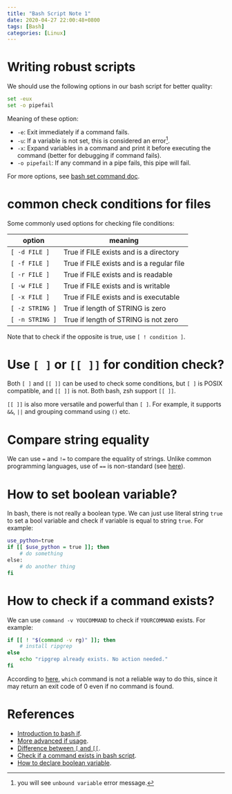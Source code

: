 ```yaml
---
title: "Bash Script Note 1"
date: 2020-04-27 22:00:48+0800
tags: [Bash]
categories: [Linux]
---
```


# Writing robust scripts

We should use the following options in our bash script for better quality:

<!--more-->

```bash
set -eux
set -o pipefail
```

Meaning of these option:

+ `-e`: Exit immediately if a command fails.
+ `-u`: If a variable is not set, this is considered an error[^1].
+ `-x`: Expand variables in a command and print it before executing the command (better for debugging if command fails).
+ `-o pipefail`: If any command in a pipe fails, this pipe will fail.

For more options, see [bash set command doc](https://ss64.com/bash/set.html).

# common check conditions for files

Some commonly used options for checking file conditions:

| option          | meaning                                   |
|-----------------|-------------------------------------------|
| `[ -d FILE ]`   | True if FILE exists and is a directory    |
| `[ -f FILE ]`   | True if FILE exists and is a regular file |
| `[ -r FILE ]`   | True if FILE exists and is readable       |
| `[ -w FILE ]`   | True if FILE exists and is writable       |
| `[ -x FILE ]`   | True if FILE exists and is executable     |
| `[ -z STRING ]` | True if length of STRING is zero          |
| `[ -n STRING ]` | True if length of STRING is not zero      |

Note that to check if the opposite is true, use `[ ! condition ]`.

# Use `[ ]` or `[[ ]]` for condition check?

Both `[ ]` and `[[ ]]` can be used to check some conditions, but `[ ]` is POSIX
compatible, and `[[ ]]` is not. Both bash, zsh support `[[ ]]`.

`[[ ]]` is also more versatile and powerful than `[ ]`. For example, it
supports `&&`, `||` and grouping command using `()` etc.

# Compare string equality

We can use `=` and `!=` to compare the equality of strings.
Unlike common programming languages, use of `==` is non-standard (see [here](https://stackoverflow.com/a/2237103/6064933)).

# How to set boolean variable?

In bash, there is not really a boolean type. We can just use literal string
`true` to set a bool variable and check if variable is equal to string `true`.
For example:

```bash
use_python=true
if [[ $use_python = true ]]; then
    # do something
else:
    # do another thing
fi
```

# How to check if a command exists?

We can use `command -v YOUCOMMAND` to check if `YOURCOMMAND` exists. For example:

```bash
if [[ ! "$(command -v rg)" ]]; then
    # install ripgrep
else
    echo "ripgrep already exists. No action needed."
fi
```

According to [here](https://stackoverflow.com/a/677212/6064933), `which` command is not a reliable way to do this,
since it may return an exit code of 0 even if no command is found.

# References

+ [Introduction to bash if](http://tldp.org/LDP/Bash-Beginners-Guide/html/sect_07_01.html).
+ [More advanced if usage](http://tldp.org/LDP/Bash-Beginners-Guide/html/sect_07_02.html).
+ [Difference between `[` and `[[`](http://mywiki.wooledge.org/BashFAQ/031).
+ [Check if a command exists in bash script](https://stackoverflow.com/a/677212/6064933).
+ [How to declare boolean variable](https://stackoverflow.com/q/2953646/6064933).

[^1]: you will see `unbound variable` error message.
